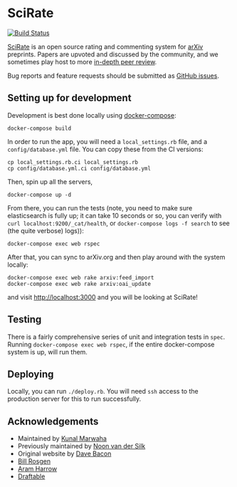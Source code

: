# SciRate

[![Build Status](https://github.com/scirate/scirate/actions/workflows/ci.yaml/badge.svg)](https://github.com/scirate/scirate/actions/workflows/ci.yaml)

[SciRate](https://scirate.com/) is an open source rating and commenting system
for [arXiv](http://arxiv.org/) preprints. Papers are upvoted and discussed by
the community, and we sometimes play host to more [in-depth peer
review](https://scirate.com/tqc-2014-program-committee).

Bug reports and feature requests should be submitted as [GitHub
issues](https://github.com/scirate/scirate/issues).

## Setting up for development

Development is best done locally using [docker-compose](https://docs.docker.com/compose/install/):

```
docker-compose build
```

In order to run the app, you will need a `local_settings.rb` file, and a
`config/database.yml` file. You can copy these from the CI versions:

```
cp local_settings.rb.ci local_settings.rb
cp config/database.yml.ci config/database.yml
```

Then, spin up all the servers,

```
docker-compose up -d
```

From there, you can run the tests (note, you need to make sure elasticsearch
is fully up; it can take 10 seconds or so, you can verify with
`curl localhost:9200/_cat/health`, or `docker-compose logs -f search`
to see (the quite verbose) logs)):

```
docker-compose exec web rspec
```

After that, you can sync to arXiv.org and then play around with the system
locally:

```
docker-compose exec web rake arxiv:feed_import
docker-compose exec web rake arxiv:oai_update
```

and visit <http://localhost:3000> and you will be looking at SciRate!


## Testing

There is a fairly comprehensive series of unit and integration tests in
`spec`. Running `docker-compose exec web rspec`, if the entire docker-compose
system is up, will run them.

## Deploying

Locally, you can run `./deploy.rb`. You will need `ssh` access to the production server for this to run successfully.

## Acknowledgements

- Maintained by [Kunal Marwaha](https://kunalmarwaha.com/about)
- Previously maintained by [Noon van der Silk](https://github.com/silky)
- Original website by [Dave Bacon](http://dabacon.org)
- [Bill Rosgen](http://intractable.ca/bill/)
- [Aram Harrow](http://www.mit.edu/~aram/)
- [Draftable](https://draftable.com/)
